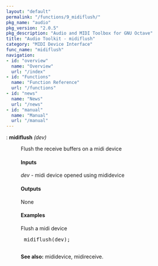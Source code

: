 ```yaml
---
layout: "default"
permalink: "/functions/9_midiflush/"
pkg_name: "audio"
pkg_version: "2.0.5"
pkg_description: "Audio and MIDI Toolbox for GNU Octave"
title: "Audio Toolkit - midiflush"
category: "MIDI Device Interface"
func_name: "midiflush"
navigation:
- id: "overview"
  name: "Overview"
  url: "/index"
- id: "Functions"
  name: "Function Reference"
  url: "/functions"
- id: "news"
  name: "News"
  url: "/news"
- id: "manual"
  name: "Manual"
  url: "/manual"
---
```

<dl class="def">
<dt id="index-midiflush"><span class="category">: </span><span><em></em> <strong>midiflush</strong> <em>(<var>dev</var>)</em><a href='#index-midiflush' class='copiable-anchor'></a></span></dt>
<dd><p>Flush the receive buffers on a midi device
</p>
<span id="Inputs"></span><h4 class="subsubheading">Inputs</h4>
<p><var>dev</var> - midi device opened using mididevice<br>
</p>
<span id="Outputs"></span><h4 class="subsubheading">Outputs</h4>
<p>None
</p>
<span id="Examples"></span><h4 class="subsubheading">Examples</h4>
<p>Flush a midi device
 </p><div class="example">
<pre class="example"> midiflush(dev);
 </pre></div>
 

<p><strong>See also:</strong> mididevice, midireceive.
 </p></dd></dl>